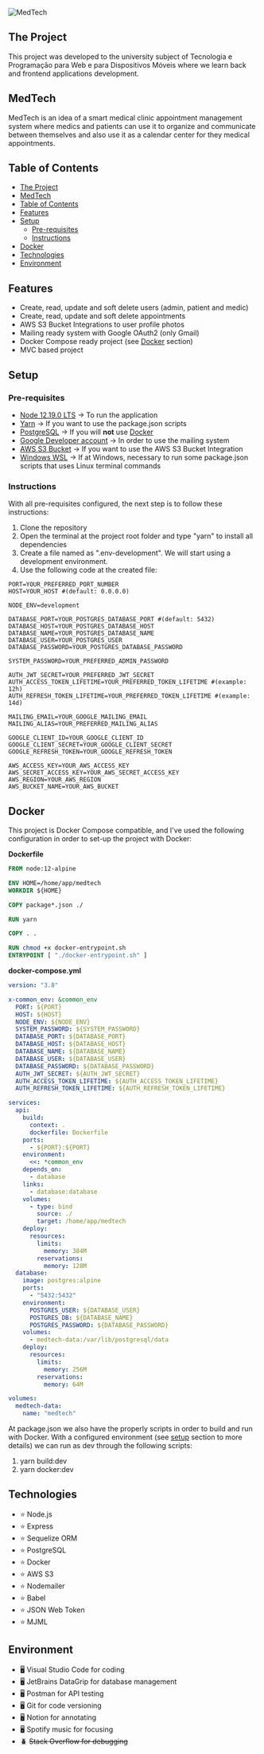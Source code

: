 ![MedTech](https://i.imgur.com/NdVec2f.png)

## The Project

This project was developed to the university subject of Tecnologia e Programação para Web e para Dispositivos Móveis where we learn back and frontend applications development.

## MedTech

MedTech is an idea of a smart medical clinic appointment management system where medics and patients can use it to organize and communicate between themselves and also use it as a calendar center for they medical appointments.

## Table of Contents
- [The Project](#the-project)
- [MedTech](#medtech)
- [Table of Contents](#table-of-contents)
- [Features](#features)
- [Setup](#setup)
  - [Pre-requisites](#pre-requisites)
  - [Instructions](#instructions)
- [Docker](#docker)
- [Technologies](#technologies)
- [Environment](#environment)

## Features

- Create, read, update and soft delete users (admin, patient and medic)
- Create, read, update and soft delete appointments
- AWS S3 Bucket Integrations to user profile photos
- Mailing ready system with Google OAuth2 (only Gmail)
- Docker Compose ready project (see [Docker](#docker) section)
- MVC based project

## Setup

### Pre-requisites

- [Node 12.19.0 LTS](https://nodejs.org/en/) -> To run the application
- [Yarn](https://yarnpkg.com/getting-started/install) -> If you want to use the package.json scripts
- [PostgreSQL](https://www.postgresql.org) -> If you will **not** use [Docker](#docker)
- [Google Developer account](https://developers.google.com) -> In order to use the mailing system
- [AWS S3 Bucket](https://aws.amazon.com/s3/) -> If you want to use the AWS S3 Bucket Integration
- [Windows WSL](https://docs.microsoft.com/en-us/windows/wsl/install-win10) -> If at Windows, necessary to run some package.json scripts that uses Linux terminal commands

### Instructions

With all pre-requisites configured, the next step is to follow these instructions:

1. Clone the repository
2. Open the terminal at the project root folder and type "yarn" to install all dependencies
3. Create a file named as ".env-development". We will start using a development environment.
4. Use the following code at the created file:

```env
PORT=YOUR_PREFERRED_PORT_NUMBER
HOST=YOUR_HOST #(default: 0.0.0.0)

NODE_ENV=development

DATABASE_PORT=YOUR_POSTGRES_DATABASE_PORT #(default: 5432)
DATABASE_HOST=YOUR_POSTGRES_DATABASE_HOST
DATABASE_NAME=YOUR_POSTGRES_DATABASE_NAME
DATABASE_USER=YOUR_POSTGRES_USER
DATABASE_PASSWORD=YOUR_POSTGRES_DATABASE_PASSWORD

SYSTEM_PASSWORD=YOUR_PREFERRED_ADMIN_PASSWORD

AUTH_JWT_SECRET=YOUR_PREFERRED_JWT_SECRET
AUTH_ACCESS_TOKEN_LIFETIME=YOUR_PREFERRED_TOKEN_LIFETIME #(example: 12h)
AUTH_REFRESH_TOKEN_LIFETIME=YOUR_PREFERRED_TOKEN_LIFETIME #(example: 14d)

MAILING_EMAIL=YOUR_GOOGLE_MAILING_EMAIL
MAILING_ALIAS=YOUR_PREFERRED_MAILING_ALIAS

GOOGLE_CLIENT_ID=YOUR_GOOGLE_CLIENT_ID
GOOGLE_CLIENT_SECRET=YOUR_GOOGLE_CLIENT_SECRET
GOOGLE_REFRESH_TOKEN=YOUR_GOOGLE_REFRESH_TOKEN

AWS_ACCESS_KEY=YOUR_AWS_ACCESS_KEY
AWS_SECRET_ACCESS_KEY=YOUR_AWS_SECRET_ACCESS_KEY
AWS_REGION=YOUR_AWS_REGION
AWS_BUCKET_NAME=YOUR_AWS_BUCKET
```

## Docker

This project is Docker Compose compatible, and I've used the following configuration in order to set-up the project with Docker:

**Dockerfile**
```Dockerfile
FROM node:12-alpine

ENV HOME=/home/app/medtech
WORKDIR ${HOME}

COPY package*.json ./

RUN yarn

COPY . .

RUN chmod +x docker-entrypoint.sh
ENTRYPOINT [ "./docker-entrypoint.sh" ]
```

**docker-compose.yml**
```yml
version: "3.8"

x-common_env: &common_env
  PORT: ${PORT}
  HOST: ${HOST}
  NODE_ENV: ${NODE_ENV}
  SYSTEM_PASSWORD: ${SYSTEM_PASSWORD}
  DATABASE_PORT: ${DATABASE_PORT}
  DATABASE_HOST: ${DATABASE_HOST}
  DATABASE_NAME: ${DATABASE_NAME}
  DATABASE_USER: ${DATABASE_USER}
  DATABASE_PASSWORD: ${DATABASE_PASSWORD}
  AUTH_JWT_SECRET: ${AUTH_JWT_SECRET}
  AUTH_ACCESS_TOKEN_LIFETIME: ${AUTH_ACCESS_TOKEN_LIFETIME}
  AUTH_REFRESH_TOKEN_LIFETIME: ${AUTH_REFRESH_TOKEN_LIFETIME}

services:
  api:
    build:
      context: .
      dockerfile: Dockerfile
    ports:
      - ${PORT}:${PORT}
    environment:
      <<: *common_env
    depends_on:
      - database
    links:
      - database:database
    volumes:
      - type: bind
        source: ./
        target: /home/app/medtech
    deploy:
      resources:
        limits:
          memory: 384M
        reservations:
          memory: 128M
  database:
    image: postgres:alpine
    ports:
      - "5432:5432"
    environment:
      POSTGRES_USER: ${DATABASE_USER}
      POSTGRES_DB: ${DATABASE_NAME}
      POSTGRES_PASSWORD: ${DATABASE_PASSWORD}
    volumes:
      - medtech-data:/var/lib/postgresql/data
    deploy:
      resources:
        limits:
          memory: 256M
        reservations:
          memory: 64M

volumes:
  medtech-data:
    name: "medtech"
```

At package.json we also have the properly scripts in order to build and run with Docker. With a configured environment (see [setup](#setup) section to more details) we can run as dev through the following scripts:

1. yarn build:dev
2. yarn docker:dev

## Technologies

- :star: Node.js
- :star: Express
- :star: Sequelize ORM
- :star: PostgreSQL
- :star: Docker
- :star: AWS S3
- :star: Nodemailer
- :star: Babel
- :star: JSON Web Token
- :star: MJML

## Environment

- :desktop_computer: Visual Studio Code for coding
- :desktop_computer: JetBrains DataGrip for database management
- :desktop_computer: Postman for API testing
- :desktop_computer: Git for code versioning
- :desktop_computer: Notion for annotating
- :desktop_computer: Spotify music for focusing
- :beetle: ~~Stack Overflow for debugging~~